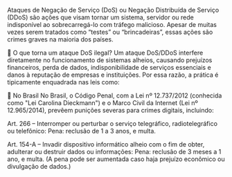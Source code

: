 Ataques de Negação de Serviço (DoS) ou Negação Distribuída de Serviço (DDoS) são ações que visam tornar um sistema, servidor ou rede indisponível ao sobrecarregá-lo com tráfego malicioso. Apesar de muitas vezes serem tratados como “testes” ou “brincadeiras”, essas ações são crimes graves na maioria dos países.

🚫 O que torna um ataque DoS ilegal?
Um ataque DoS/DDoS interfere diretamente no funcionamento de sistemas alheios, causando prejuízos financeiros, perda de dados, indisponibilidade de serviços essenciais e danos à reputação de empresas e instituições. Por essa razão, a prática é tipicamente enquadrada nas leis como:

📜 No Brasil
No Brasil, o Código Penal, com a Lei nº 12.737/2012 (conhecida como "Lei Carolina Dieckmann") e o Marco Civil da Internet (Lei nº 12.965/2014), prevêem punições severas para crimes digitais, incluindo:

Art. 266 – Interromper ou perturbar o serviço telegráfico, radiotelegráfico ou telefônico:
Pena: reclusão de 1 a 3 anos, e multa.

Art. 154-A – Invadir dispositivo informático alheio com o fim de obter, adulterar ou destruir dados ou informações:
Pena: reclusão de 3 meses a 1 ano, e multa.
(A pena pode ser aumentada caso haja prejuízo econômico ou divulgação de dados.)
